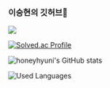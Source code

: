 ### 이승현의 깃허브👋

<!--
**honeyhyuni/honeyhyuni** is a ✨ _special_ ✨ repository because its `README.md` (this file) appears on your GitHub profile.

Here are some ideas to get you started:

- 🔭 I’m currently working on ...
- 🌱 I’m currently learning ...
- 👯 I’m looking to collaborate on ...
- 🤔 I’m looking for help with ...
- 💬 Ask me about ...
- 📫 How to reach me: ...
- 😄 Pronouns: ...
- ⚡ Fun fact: ...
-->

<a href="https://plastic-paneer-24d.notion.site/Study-ad3ba50bd5a24252b0de711ad77ffca8" target="_blank"><img src="https://img.shields.io/badge/Notion-000000?style=flat-square&logo=notion&logoColor=white"/></a>

[![Solved.ac Profile](http://mazassumnida.wtf/api/generate_badge?boj=tjfkqwkd001)](https://solved.ac/tjfkqwkd001)

![honeyhyuni's GitHub stats](https://github-readme-stats.vercel.app/api?username=honeyhyuni&show_icons=true&theme=dark)

![Used Languages](https://github-readme-stats.vercel.app/api/top-langs/?username=honeyhyuni&layout=compact&theme=dark)

